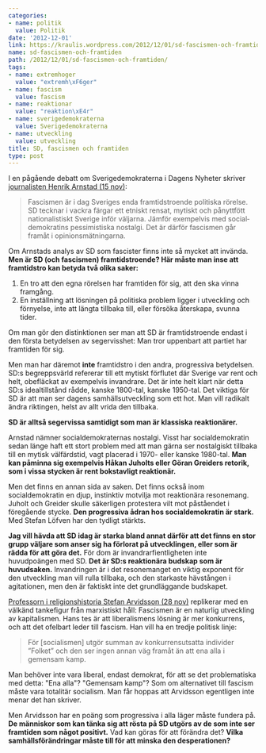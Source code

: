 ```yaml
---
categories:
- name: politik
  value: Politik
date: '2012-12-01'
link: https://kraulis.wordpress.com/2012/12/01/sd-fascismen-och-framtiden/
name: sd-fascismen-och-framtiden
path: /2012/12/01/sd-fascismen-och-framtiden/
tags:
- name: extremhoger
  value: "extremh\xF6ger"
- name: fascism
  value: fascism
- name: reaktionar
  value: "reaktion\xE4r"
- name: sverigedemokraterna
  value: Sverigedemokraterna
- name: utveckling
  value: utveckling
title: SD, fascismen och framtiden
type: post
---
```

I en pågående debatt om Sverigedemokraterna i Dagens Nyheter skriver [journalisten Henrik Arnstad (15 nov)](http://www.dn.se/debatt/sverigedemokraterna-ar-ett-fascistiskt-parti):

> Fascismen är i dag Sveriges enda framtidstroende politiska rörelse. SD tecknar i vackra färgar ett etniskt rensat, mytiskt och pånyttfött nationalistiskt Sverige inför väljarna. Jämför exempelvis med social­demokratins pessimistiska nostalgi. Det är därför fascismen går framåt i opinions­mätningarna.



Om Arnstads analys av SD som fascister finns inte så mycket att invända. **Men är SD (och fascismen) framtidstroende? Här måste man inse att framtidstro kan betyda två olika saker:**

1. En tro att den egna rörelsen har framtiden för sig, att den ska vinna framgång.
2. En inställning att lösningen på politiska problem ligger i utveckling och förnyelse, inte att längta tillbaka till, eller försöka återskapa, svunna tider.

Om man gör den distinktionen ser man att SD är framtidstroende endast i den första betydelsen av segervisshet: Man tror uppenbart att partiet har framtiden för sig.

Men man har däremot **inte** framtidstro i den andra, progressiva betydelsen. SD:s begreppsvärld refererar till ett mytiskt förflutet där Sverige var rent och helt, obefläckat av exempelvis invandrare. Det är inte helt klart när detta SD:s idealtillstånd rådde, kanske 1800-tal, kanske 1950-tal. Det viktiga för SD är att man ser dagens samhällsutveckling som ett hot. Man vill radikalt ändra riktingen, helst av allt vrida den tillbaka.

**SD är alltså segervissa samtidigt som man är klassiska reaktionärer.**

Arnstad nämner socialdemokraternas nostalgi. Visst har socialdemokratin sedan länge haft ett stort problem med att man gärna ser  nostalgiskt tillbaka till en mytisk välfärdstid, vagt placerad i 1970- eller kanske 1980-tal. **Man kan påminna sig exempelvis Håkan Juholts eller Göran Greiders retorik, som i vissa stycken är rent bokstavligt reaktionär.**

Men det finns en annan sida av saken. Det finns också inom socialdemokratin en djup, instinktiv motvilja mot reaktionära resonemang. Juholt och Greider skulle säkerligen protestera vilt mot påståendet i föregående stycke. **Den progressiva ådran hos socialdemokratin är stark.** Med Stefan Löfven har den tydligt stärkts.

**Jag vill hävda att SD idag är starka bland annat därför att det finns en stor grupp väljare som anser sig ha förlorat på utvecklingen, eller som är rädda för att göra det.** För dom är invandrarfientligheten inte huvudpoängen med SD. **Det är SD:s reaktionära budskap som är huvudsaken.** Invandringen är i det resonemanget en viktig exponent för den utveckling man vill rulla tillbaka, och den starkaste hävstången i agitationen, men den är faktiskt inte det grundläggande budskapet.

[Professorn i religionshistoria Stefan Arvidsson (28 nov)](http://www.dn.se/kultur-noje/debatt-essa/en-ny-riktning-mot-fascismen) replikerar med en välkänd tankefigur från marxistiskt håll: Fascismen är en naturlig utveckling av kapitalismen. Hans tes är att liberalismens lösning är mer konkurrens, och att det ofelbart leder till fascism. Han vill ha en tredje politisk linje:

> För [socialismen] utgör summan av konkurrensutsatta individer ”Folket” och den ser ingen annan väg framåt än att ena alla i gemensam kamp.

Man behöver inte vara liberal, endast demokrat, för att se det problematiska med detta: "Ena alla"? "Gemensam kamp"? Som om alternativet till fascism måste vara totalitär socialism. Man får hoppas att Arvidsson egentligen inte menar det han skriver.

Men Arvidsson har en poäng som progressiva i alla läger måste fundera på. **De människor som kan tänka sig att rösta på SD utgörs av de som inte ser framtiden som något positivt.** Vad kan göras för att förändra det? **Vilka samhällsförändringar måste till för att minska den desperationen?**

